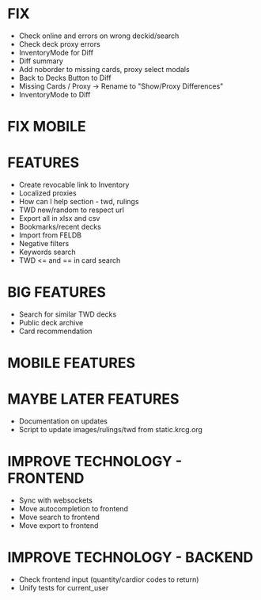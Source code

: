 # FIX
* Check online and errors on wrong deckid/search
* Check deck proxy errors
* InventoryMode for Diff
* Diff summary
* Add noborder to missing cards, proxy select modals
* Back to Decks Button to Diff
* Missing Cards / Proxy -> Rename to "Show/Proxy Differences"
* InventoryMode to Diff

# FIX MOBILE

# FEATURES
* Create revocable link to Inventory
* Localized proxies
* How can I help section - twd, rulings
* TWD new/random to respect url
* Export all in xlsx and csv
* Bookmarks/recent decks
* Import from FELDB
* Negative filters
* Keywords search
* TWD <= and == in card search

# BIG FEATURES
* Search for similar TWD decks
* Public deck archive
* Card recommendation

# MOBILE FEATURES

# MAYBE LATER FEATURES
* Documentation on updates
* Script to update images/rulings/twd from static.krcg.org

# IMPROVE TECHNOLOGY - FRONTEND
* Sync with websockets
* Move autocompletion to frontend
* Move search to frontend
* Move export to frontend

# IMPROVE TECHNOLOGY - BACKEND
* Check frontend input (quantity/cardior codes to return)
* Unify tests for current_user

